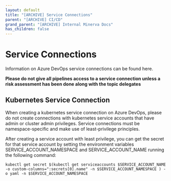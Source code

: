 ```yaml
---
layout: default
title: "[ARCHIVE] Service Connections"
parent: "[ARCHIVE] CI/CD"
grand_parent: "[ARCHIVE] Internal Minerva Docs"
has_children: false
---
```


# Service Connections
Information on Azure DevOps service connections can be found here.

**Please do not give all pipelines access to a service connection unless a risk assessment has been done along with the topic delegates**

## Kubernetes Service Connection
When creating a kubernetes service connection on Azure DevOps, please do not create connections with kubernetes service accounts that have admin or cluster admin privileges. Service connections must be namespace-specific and make use of least-privilege principles.

After creating a service account with least privilege, you can get the secret for that service account by setting the environment variables SERVICE_ACCOUNT_NAMESPACE and SERVICE_ACCOUNT_NAME running the following command:

```
kubectl get secret $(kubectl get serviceaccounts $SERVICE_ACCOUNT_NAME -o custom-columns=":secrets[0].name" -n $SERVICE_ACCOUNT_NAMESPACE ) -o yaml -n $SERVICE_ACCOUNT_NAMESPACE
```
